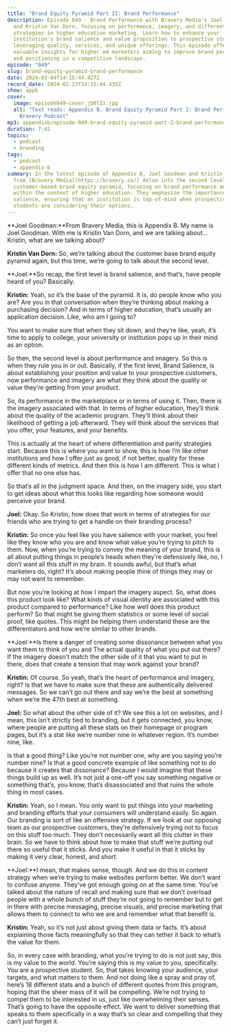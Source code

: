 ```yaml
---
title: "Brand Equity Pyramid Part II: Brand Performance"
description: Episode 049 - Brand Performance with Bravery Media's Joel Goodman
  and Kristin Van Dorn, focusing on performance, imagery, and differentiation
  strategies in higher education marketing. Learn how to enhance your
  institution's brand salience and value proposition to prospective students by
  leveraging quality, services, and unique offerings. This episode offers
  valuable insights for higher ed marketers aiming to improve brand perception
  and positioning in a competitive landscape.
episode: "049"
slug: brand-equity-pyramid-brand-performance
date: 2024-03-04T14:15:44.427Z
record_date: 2024-02-23T14:15:44.435Z
show: appb
cover:
  image: episode049-cover_jb0l2z.jpg
  alt: "Text reads: Appendix B, Brand Equity Pyramid Part 2: Brand Performance. A
    Bravery Podcast"
mp3: appendixb/episode-049-brand-equity-pyramid-part-2-brand-performance.mp3
duration: 7:41
topics:
  - podcast
  - branding
tags:
  - podcast
  - appendix-b
summary: In the latest episode of Appendix B, Joel Goodman and Kristin Van Dorn
  from [Bravery Media](https://bravery.co/) delve into the second level of the
  customer-based brand equity pyramid, focusing on brand performance and imagery
  within the context of higher education. They emphasize the importance of brand
  salience, ensuring that an institution is top-of-mind when prospective
  students are considering their options.
---
```

**Joel Goodman:**From Bravery Media, this is Appendix B. My name is Joel Goodman. With me is Kristin Van Dorn, and we are talking about... Kristin, what are we talking about?

**Kristin Van Dorn:** So, we’re talking about the customer base brand equity pyramid again, but this time, we’re going to talk about the second level.

**Joel:**So recap, the first level is brand salience, and that’s, have people heard of you? Basically.

**Kristin:** Yeah, so it’s the base of the pyramid. It is, do people know who you are? Are you in that conversation when they’re thinking about making a purchasing decision? And in terms of higher education, that’s usually an application decision. Like, who am I going to?

You want to make sure that when they sit down, and they’re like, yeah, it’s time to apply to college, your university or institution pops up in their mind as an option.

So then, the second level is about performance and imagery. So this is when they rule you in or out. Basically, if the first level, Brand Salience, is about establishing your position and value to your prospective customers, now performance and imagery are what they think about the quality or value they’re getting from your product.

So, its performance in the marketplace or in terms of using it. Then, there is the imagery associated with that. In terms of higher education, they’ll think about the quality of the academic program. They’ll think about their likelihood of getting a job afterward. They will think about the services that you offer, your features, and your benefits.

This is actually at the heart of where differentiation and parity strategies start. Because this is where you want to show, this is how I’m like other institutions and how I offer just as good, if not better, quality for these different kinds of metrics. And then this is how I am different. This is what I offer that no one else has.

So that’s all in the judgment space. And then, on the imagery side, you start to get ideas about what this looks like regarding how someone would perceive your brand.

**Joel:** Okay. So Kristin, how does that work in terms of strategies for our friends who are trying to get a handle on their branding process?

**Kristin:** So once you feel like you have salience with your market, you feel like they know who you are and know what value you’re trying to pitch to them. Now, when you’re trying to convey the meaning of your brand, this is all about putting things in people’s heads when they’re defensively like, no, I don’t want all this stuff in my brain. It sounds awful, but that’s what marketers do, right? It’s about making people think of things they may or may not want to remember.

But now you’re looking at how I impart the imagery aspect. So, what does this product look like? What kinds of visual identity are associated with this product compared to performance? Like how well does this product perform? So that might be giving them statistics or some level of social proof, like quotes. This might be helping them understand these are the differentiators and how we’re similar to other brands.

**Joel:**Is there a danger of creating some dissonance between what you want them to think of you and The actual quality of what you put out there? If the imagery doesn’t match the other side of it that you want to put in there, does that create a tension that may work against your brand?

**Kristin:** Of course. So yeah, that’s the heart of performance and imagery, right? Is that we have to make sure that these are authentically delivered messages. So we can’t go out there and say we’re the best at something when we’re the 47th best at something.

**Joel:** So what about the other side of it? We see this a lot on websites, and I mean, this isn’t strictly tied to branding, but it gets connected, you know, where people are putting all these stats on their homepage or program pages, but it’s a stat like we’re number nine in whatever region. It’s number nine, like.

Is that a good thing? Like you’re not number one, why are you saying you’re number nine? Is that a good concrete example of like something not to do because it creates that dissonance? Because I would imagine that these things build up as well. It’s not just a one-off you say something negative or something that’s, you know, that’s disassociated and that ruins the whole thing in most cases.

**Kristin:** Yeah, so I mean. You only want to put things into your marketing and branding efforts that your consumers will understand easily. So again. Our branding is sort of like an offensive strategy. If we look at our opposing team as our prospective customers, they’re defensively trying not to focus on this stuff too much. They don’t necessarily want all this clutter in their brain. So we have to think about how to make that stuff we’re putting out there so useful that it sticks. And you make it useful in that it sticks by making it very clear, honest, and short.

**Joel:**I mean, that makes sense, though. And we do this in content strategy when we’re trying to make websites perform better. We don’t want to confuse anyone. They’ve got enough going on at the same time. You’ve talked about the nature of recall and making sure that we don’t overload people with a whole bunch of stuff they’re not going to remember but to get in there with precise messaging, precise visuals, and precise marketing that allows them to connect to who we are and remember what that benefit is.

**Kristin:** Yeah, so it’s not just about giving them data or facts. It’s about explaining those facts meaningfully so that they can tether it back to what’s the value for them.

So, in every case with branding, what you’re trying to do is not just say, this is my value to the world. You’re saying this is my value to you, specifically. You are a prospective student. So, that takes knowing your audience, your targets, and what matters to them. And not doing like a spray and pray of, here’s 18 different stats and a bunch of different quotes from this program, hoping that the sheer mass of it will be compelling. We’re not trying to compel them to be interested in us, just like overwhelming their senses. That’s going to have the opposite effect. We want to deliver something that speaks to them specifically in a way that’s so clear and compelling that they can’t just forget it.

